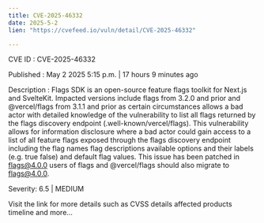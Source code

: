 ```yaml
---
title: CVE-2025-46332
date: 2025-5-2
lien: "https://cvefeed.io/vuln/detail/CVE-2025-46332"

---
```


CVE ID : CVE-2025-46332

Published :  May 2
2025
5:15 p.m. | 17 hours
9 minutes ago

Description : Flags SDK is an open-source feature flags toolkit for Next.js and SvelteKit. Impacted versions include flags from 3.2.0 and prior and @vercel/flags from 3.1.1 and prior as certain circumstances allows a bad actor with detailed knowledge of the vulnerability to list all flags returned by the flags discovery endpoint (.well-known/vercel/flags). This vulnerability allows for information disclosure
where a bad actor could gain access to a list of all feature flags exposed through the flags discovery endpoint
including the flag names
flag descriptions
available options and their labels (e.g. true
false)
and default flag values. This issue has been patched in flags@4.0.0
users of flags and @vercel/flags should also migrate to flags@4.0.0.

Severity: 6.5 | MEDIUM

Visit the link for more details
such as CVSS details
affected products
timeline
and more...
